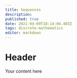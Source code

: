 ```yaml
---
title: Sequences
description: 
published: true
date: 2021-04-09T18:14:04.403Z
tags: discrete-mathematics
editor: markdown
---
```


# Header
Your content here